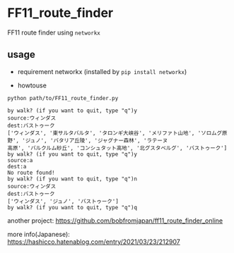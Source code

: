 # FF11_route_finder

FF11 route finder using `networkx`

## usage

- requirement
    networkx (installed by `pip install networkx`)

- howtouse

```
python path/to/FF11_route_finder.py

by walk? (if you want to quit, type "q")y
source:ウィンダス
dest:バストゥーク
['ウィンダス', '東サルタバルタ', 'タロンギ大峡谷', 'メリファト山地', 'ソロムグ原野', 'ジュノ', 'バタリア丘陵', 'ジャグナー森林', 'ラテーヌ 
高原', 'バルクルム砂丘', 'コンシュタット高地', '北グスタベルグ', 'バストゥーク']
by walk? (if you want to quit, type "q")y
source:a
dest:a
No route found!
by walk? (if you want to quit, type "q")n
source:ウィンダス
dest:バストゥーク
['ウィンダス', 'ジュノ', 'バストゥーク']
by walk? (if you want to quit, type "q")q
```

another project: https://github.com/bobfromjapan/ff11_route_finder_online

more info(Japanese): https://hashicco.hatenablog.com/entry/2021/03/23/212907
